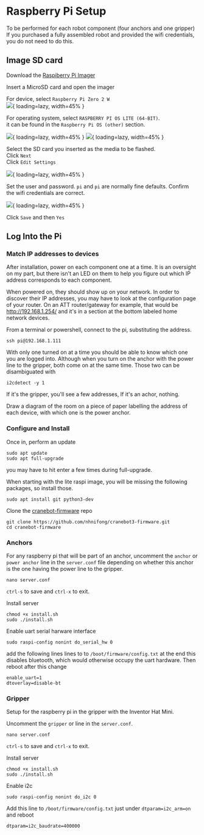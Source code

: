# Raspberry Pi Setup

To be performed for each robot component (four anchors and one gripper)
If you purchased a fully assembled robot and provided the wifi credentials, you do not need to do this.

## Image SD card

Download the [Raspiberry Pi Imager](https://www.raspberrypi.com/software/)

Insert a MicroSD card and open the imager  

For device, select `Raspberry Pi Zero 2 W`  
![](https://bucket-neu-2.s3.us-east-1.amazonaws.com/images/raspi/image2.png){ loading=lazy, width=45% }


For operating system, select `RASPBERRY PI OS LITE (64-BIT)`.  
it can be found in the `Raspberry Pi OS (other)` section.

![](https://bucket-neu-2.s3.us-east-1.amazonaws.com/images/raspi/image6.png){ loading=lazy, width=45% }
![](https://bucket-neu-2.s3.us-east-1.amazonaws.com/images/raspi/image5.png){ loading=lazy, width=45% }

Select the SD card you inserted as the media to be flashed.  
Click `Next`  
Click `Edit Settings`  

![](https://bucket-neu-2.s3.us-east-1.amazonaws.com/images/raspi/image3.png){ loading=lazy, width=45% }

Set the user and password. `pi` and `pi` are normally fine defaults.
Confirm the wifi credentials are correct.

![](https://bucket-neu-2.s3.us-east-1.amazonaws.com/images/raspi/image4.png){ loading=lazy, width=45% }

Click `Save` and then `Yes`

## Log Into the Pi

### Match IP addresses to devices

After installation, power on each component one at a time. It is an oversight on my part, but there isn't an LED on them to help you figure out which IP address corresponds to each component.  

When powered on, they should show up on your network. In order to discover their IP addresses, you may have to look at the configuration page of your router. On an ATT router/gateway for example, that would be http://192.168.1.254/ and it's in a section at the bottom labeled home network devices.

From a terminal or powershell, connect to the pi, substituting the address.

    ssh pi@192.168.1.111

With only one turned on at a time you should be able to know which one you are logged into. Although when you turn on the anchor with the power line to the gripper, both come on at the same time. Those two can be disambiguated with

    i2cdetect -y 1

If it's the gripper, you'll see a few addresses, If it's an achor, nothing.

Draw a diagram of the room on a piece of paper labelling the address of each device, with which one is the power anchor.

### Configure and Install

Once in, perform an update

    sudo apt update
    sudo apt full-upgrade

you may have to hit enter a few times during full-upgrade.

When starting with the lite raspi image, you will be missing the following packages, so install those.

    sudo apt install git python3-dev

Clone the [cranebot-firmware](https://github.com/nhnifong/cranebot3-firmware) repo

    git clone https://github.com/nhnifong/cranebot3-firmware.git
    cd cranebot-firmware

### Anchors

For any raspberry pi that will be part of an anchor, uncomment the `anchor` or `power anchor` line in the `server.conf` file depending on whether this anchor is the one having the power line to the gripper.

    nano server.conf

`ctrl-s` to save and `ctrl-x` to exit.

Install server

    chmod +x install.sh
    sudo ./install.sh

Enable uart serial harware interface

    sudo raspi-config nonint do_serial_hw 0

add the following lines lines to to `/boot/firmware/config.txt`  at the end this disables bluetooth, which would otherwise occupy the uart hardware.
Then reboot after this change

    enable_uart=1
    dtoverlay=disable-bt

### Gripper

Setup for the raspberry pi in the gripper with the Inventor Hat Mini.  

Uncomment the `gripper` or line in the `server.conf`.

    nano server.conf

`ctrl-s` to save and `ctrl-x` to exit.

Install server

    chmod +x install.sh
    sudo ./install.sh

Enable i2c

    sudo raspi-config nonint do_i2c 0

Add this line to `/boot/firmware/config.txt` just under `dtparam=i2c_arm=on` and reboot

    dtparam=i2c_baudrate=400000
